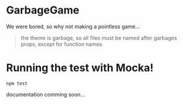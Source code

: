 # GarbageGame

We were bored, so why not making a pointless game... 
> the theme is garbage, so all files must be named after garbages props, except for function names

# Running the test with Mocka!
```
npm test
```

documentation comming soon...

